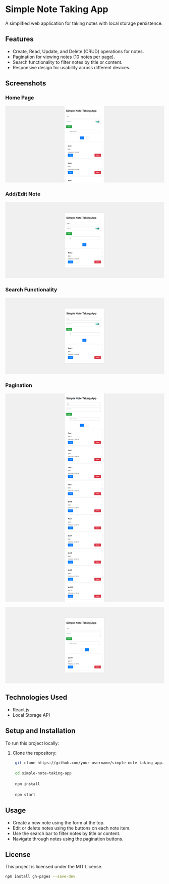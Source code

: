 # Simple Note Taking App
A simplified web application for taking notes with local storage persistence.

## Features
- Create, Read, Update, and Delete (CRUD) operations for notes.
- Pagination for viewing notes (10 notes per page).
- Search functionality to filter notes by title or content.
- Responsive design for usability across different devices.

## Screenshots

### Home Page
![Home Page](public/img/screenshot_home.png)

### Add/Edit Note
![Add/Edit Note](public/img/screenshot_add_edit.png)

### Search Functionality
![Search Functionality](public/img/screenshot_search.png)

### Pagination
![Pagination 1](public/img/screenshot_pagination1.png)

![Pagination 2](public/img/screenshot_pagination2.png)

## Technologies Used
- React.js
- Local Storage API

## Setup and Installation
To run this project locally:
1. Clone the repository:
   ```bash
    git clone https://github.com/your-username/simple-note-taking-app.git

    cd simple-note-taking-app

    npm install

    npm start

## Usage
- Create a new note using the form at the top.
- Edit or delete notes using the buttons on each note item.
- Use the search bar to filter notes by title or content.
- Navigate through notes using the pagination buttons.


## License
This project is licensed under the MIT License.

```bash
npm install gh-pages --save-dev


